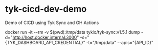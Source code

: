 # tyk-cicd-dev-demo
Demo of CICD using Tyk Sync and GH Actions

docker run -it --rm -v $(pwd):/tmp/data tykio/tyk-sync:v1.5.1 dump -d="http://host.docker.internal:3000" -s="{TYK_DASHBOARD_API_CREDENTIAL}" -t="/tmp/data" --apis="{API_ID}"